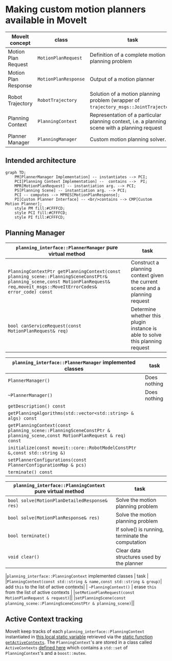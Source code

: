 # Making custom motion planners available in MoveIt

| MoveIt concept | class | task |
| -------------- | ----- | ---- |
| Motion Plan Request | `MotionPlanRequest` | Definition of a complete motion planning problem |
| Motion Plan Response | `MotionPlanResponse` | Output of a motion planner  |
| Robot Trajectory | `RobotTrajectory` | Solution of a motion planning problem (wrapper of `trajectory_msgs::JointTrajectory`)|
| Planning Context | `PlanningContext` | Representation of a particular planning context, i.e. a planning scene with a planning request |
| Planner Manager | `PlanningManager` | Custom motion planning solver. |

## Intended architecture 
```mermaid
graph TD;
    PM[PlannerManager Implementation] -- instantiates --> PCI;
    PCI[Planning Context Implementation] --  contains -->  PI;
    MPR[MotionPlanRequest] -- instantiation arg. --> PCI;
    PS[Planning Scene] -- instantiation arg. --> PCI;
    PCI -- computes --> MPRES[MotionPlanResponse];
    PI[Custon Planner Interface] -- <br/>contains --> CMP[Custom Motion Planner];
    style PM fill:#CFFFCD;
    style PCI fill:#CFFFCD;
    style PI fill:#CFFFCD;
```

## Planning Manager



| `planning_interface::PlannerManager` pure virtual method | task |
| -------------- | ---- |
| `PlanningContextPtr getPlanningContext(const planning_scene::PlanningSceneConstPtr& planning_scene,const MotionPlanRequest& req,moveit_msgs::MoveItErrorCodes& error_code) const ` | Construct a planning context given the current scene and a planning request |
| `bool canServiceRequest(const MotionPlanRequest& req)` |  Determine whether this plugin instance is able to solve this planning request |


|`planning_interface::PlannerManager` implemented classes | task |
| -------------- | ---- |
| `PlannerManager()` | Does nothing| 
| `~PlannerManager()` | Does nothing| 
| `getDescription() const` | | 
|`getPlanningAlgorithms(std::vector<std::string> & algs) const`| |
|`getPlanningContext(const planning_scene::PlanningSceneConstPtr & planning_scene,const MotionPlanRequest & req) const`| |
|`initialize(const moveit::core::RobotModelConstPtr &,const std::string &)`| |
|`setPlannerConfigurations(const PlannerConfigurationMap & pcs)`| |
|`terminate() const`| |



| `planning_interface::PlanningContext` pure virtual method | task |
| -------------- | ---- |
| `bool solve(MotionPlanDetailedResponse& res)` | Solve the motion planning problem |
| `bool solve(MotionPlanResponse& res)`| Solve the motion planning problem | 
| `bool terminate()` | If solve() is running, terminate the computation |
| `void clear() ` |  Clear data structures used by the planner |

|`planning_interface::PlanningContext` implemented classes | task |
|`PlanningContext(const std::string & name,const std::string & group)`| add `this` to the list of active contexts|
| `~PlanningContext()` | erase `this` from the list of active contexts | 
|`setMotionPlanRequest(const MotionPlanRequest & request)`||
|`setPlanningScene(const planning_scene::PlanningSceneConstPtr & planning_scene)`||



## Active Context tracking

MoveIt keep tracks of each `planning_interface::PlanningContext` instantiated in [this local static variable](https://github.com/ros-planning/moveit/blob/f4ebdd4a28e54ee6b3de61324446ea6bdda4b374/moveit_core/planning_interface/src/planning_interface.cpp#L54) retrieved via the [static function `getActiveContexts`](https://github.com/ros-planning/moveit/blob/f4ebdd4a28e54ee6b3de61324446ea6bdda4b374/moveit_core/planning_interface/src/planning_interface.cpp#L52).
The `PlanningContext`'s are stored in a class called `ActiveContexts` [defined here](https://github.com/ros-planning/moveit/blob/f4ebdd4a28e54ee6b3de61324446ea6bdda4b374/moveit_core/planning_interface/src/planning_interface.cpp#L46) which contains a `std::set` of `PlanningContext`'s and a `boost::mutex`.
